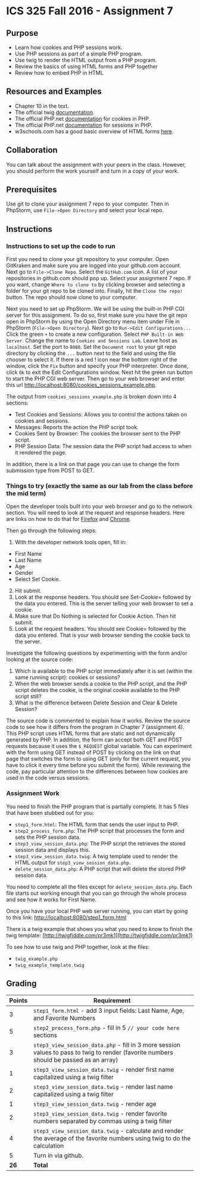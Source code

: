 ICS 325 Fall 2016 - Assignment 7
=========================

Purpose
-------
* Learn how cookies and PHP sessions work.
* Use PHP sessions as part of a simple PHP program.
* Use twig to render the HTML output from a PHP program.
* Review the basics of using HTML forms and PHP together
* Review how to embed PHP in HTML

Resources and Examples
----------------------
* Chapter 10 in the text.
* The official twig [documentation](http://twig.sensiolabs.org/documentation).
* The official PHP.net [documentation](http://php.net/manual/en/features.cookies.php) for cookies in PHP.
* The official PHP.net [documentation](http://php.net/manual/en/features.sessions.php) for sessions in PHP.
* w3schools.com has a good basic overview of HTML forms [here](http://www.w3schools.com/html/html_forms.asp).

Collaboration
-------------
You can talk about the assignment with your peers in the class.  However, you should perform the work yourself and turn in a copy of your work.

Prerequisites
-------------
Use git to clone your assignment 7 repo to your computer.  Then in PhpStorm, use `File->Open Directory` and select your local repo.

Instructions
------------
### Instructions to set up the code to run
First you need to clone your git repository to your computer.  Open GitKraken and make sure you are logged into your github.com account.  Next go to `File->Clone Repo`.  Select the `GitHub.com` icon.  A list of your repositories in github.com should pop up.  Select your assignment 7 repo.  If you want, change `Where to clone to` by clicking browser and selecting a folder for your git repo to be cloned into.  Finally, hit the `Clone the repo!` button.  The repo should now clone to your computer.

Next you need to set up PhpStorm.  We will be using the built-in PHP CGI server for this assignment.  To do so, first make sure you have the git repo open in PhpStorm by using the Open Directory menu item under File in PhpStorm (`File->Open Directory`).  Next go to `Run->Edit Configurations...` Click the green `+` to create a new configuration.  Select `PHP Built-in Web Server`.  Change the name to `Cookies and Sessions Lab`.  Leave host as `localhost`.  Set the port to `8080`.  Set the `Document root` to your git repo directory by clicking the `...` button next to the field and using the file chooser to select it.  If there is a red ! icon near the bottom right of the window, click the `Fix` button and specify your PHP interpreter.  Once done, click `Ok` to exit the Edit Configurations window.  Next hit the green run button to start the PHP CGI web server.  Then go to your web browser and enter this url [http://localhost:8080/cookies_sessions_example.php](http://localhost:8080/cookies_sessions_example.php).  

The output from  `cookies_sessions_example.php` is broken down into 4 sections:
* Test Cookies and Sessions: Allows you to control the actions taken on cookies and sessions.
* Messages: Reports the action the PHP script took.
* Cookies Sent by Browser: The cookies the browser sent to the PHP script.
* PHP Session Data: The session data the PHP script had access to when it rendered the page.

In addition, there is a link on that page you can use to change the form submission type from POST to GET.

### Things to try (exactly the same as our lab from the class before the mid term)
Open the developer tools built into your web browser and go to the network section.  You will need to look at the request and response headers.  Here are links on how to do that for [Firefox](https://developer.mozilla.org/en-US/docs/Tools/Network_Monitor) and [Chrome](http://stackoverflow.com/questions/4423061/view-http-headers-in-google-chrome).

Then go through the following steps:
1.  With the developer network tools open, fill in:
  * First Name
  * Last Name
  * Age
  * Gender
  * Select Set Cookie.
2. Hit submit.
3. Look at the response headers.  You should see Set-Cookie= followed by the data you entered.  This is the server telling your web browser to set a cookie.
4. Make sure that Do Nothing is selected for Cookie Action.  Then hit submit.
5. Look at the request headers.  You should see Cookie= followed by the data you entered.  That is your web browser sending the cookie back to the server.

Investigate the following questions by experimenting with the form and/or looking at the source code:
1. Which is available to the PHP script immediately after it is set (within the same running script): cookies or sessions?
2. When the web browser sends a cookie to the PHP script, and the PHP script deletes the cookie, is the original cookie available to the PHP script still?
3. What is the difference between Delete Session and Clear & Delete Session?

The source code is commented to explain how it works.  Review the source code to see how it differs from the program in Chapter 7 (assignment 4).  This PHP script uses HTML forms that are static and not dynamically generated by PHP.  In addition, the form can accept both GET and POST requests because it uses the `$_REQUEST` global variable.  You can experiment with the form using GET instead of POST by clicking on the link on that page that switches the form to using GET (only for the current request, you have to click it every time before you submit the form).  While reviewing the code, pay particular attention to the differences between how cookies are used in the code versus sessions.

### Assignment Work
You need to finish the PHP program that is partially complete.  It has 5 files that have been stubbed out for you:
* `step1_form.html`: The HTML form that sends the user input to PHP.
* `step2_process_form.php`: The PHP script that processes the form and sets the PHP session data.
* `step3_view_session_data.php`: The PHP script the retrieves the stored session data and displays this.
* `step3_view_session_data.twig`: A twig template used to render the HTML output for `step3_view_session_data.php`.
* `delete_session_data.php`: A PHP script that will delete the stored PHP session data.

You need to complete all the files except for `delete_session_data.php`.  Each file starts out working enough that you can go through the whole process and see how it works for First Name.

Once you have your local PHP web server running, you can start by going to this link: [http://localhost:8080/step1_form.html](http://localhost:8080/step1_form.html)

There is a twig example that shows you what you need to know to finish the twig template:
[http://twigfiddle.com/pr3mk1](http://twigfiddle.com/pr3mk1)

To see how to use twig and PHP together, look at the files:
* `twig_example.php`
* `twig_example_template.twig`

Grading
-------
Points|Requirement
------|-----------
3 | `step1_form.html` - add 3 input fields: Last Name, Age, and Favorite Numbers
5 | `step2_process_form.php` - fill in 5 `// your code here` sections
3 | `step3_view_session_data.php` - fill in 3 more session values to pass to twig to render (favorite numbers should be passed as an array)
1 | `step3_view_session_data.twig` - render first name capitalized using a twig filter
2 | `step3_view_session_data.twig` - render last name capitalized using a twig filter
1 | `step3_view_session_data.twig` - render age
2 | `step3_view_session_data.twig` - render favorite numbers separated by commas using a twig filter
4 | `step3_view_session_data.twig` - calculate and render the average of the favorite numbers using twig to do the calculation
5 |  Turn in via github.
**26**| **Total**
